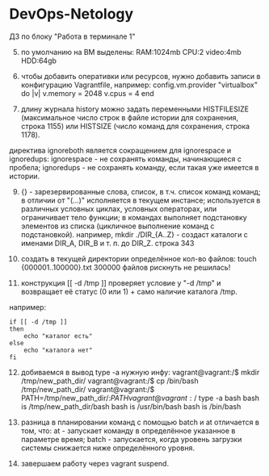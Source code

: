 # DevOps-Netology
ДЗ по блоку "Работа в терминале 1"

5. по умолчанию на ВМ выделены:
RAM:1024mb
CPU:2
video:4mb
HDD:64gb

6. чтобы добавить оперативки или ресурсов, нужно добавить записи в конфигурацию Vagrantfile, например:
config.vm.provider "virtualbox" do |v|
  v.memory = 2048
  v.cpus = 4
end

8. длину журнала history можно задать переменными HISTFILESIZE (максимальное число строк в файле истории для сохранения, строка 1155) или HISTSIZE (число команд для сохранения, строка 1178).

директива ignoreboth является сокращением для ignorespace и ignoredups:
	ignorespace - не сохранять команды, начинающиеся с пробела;
    ignoredups - не сохранять команду, если такая уже имеется в истории.
	
9. {} - зарезервированные слова, список, в т.ч. список команд команд;
в отличии от "(...)" исполняется в текущем инстансе; 
используется в различных условных циклах, условных операторах, или ограничивает тело функции;
в командах выполняет подстановку элементов из списка (цикличное выполнение команд с подстановкой).
например, mkdir ./DIR_{A..Z} - создаст каталоги с именами DIR_A, DIR_B и т. п. до DIR_Z.
строка 343

10. создать в текущей директории определённое кол-во файлов:
touch {000001..100000}.txt
300000 файлов рискнуть не решилась!

11. конструкция [[ -d /tmp ]] проверяет условие у "-d /tmp" и возвращает её статус (0 или 1) + само наличие каталога /tmp.

например:

	if [[ -d /tmp ]]
	then
		echo "каталог есть"
	else
		echo "каталога нет"
	fi
	
12. добиваемся в вывод type -a нужную инфу:
vagrant@vagrant:/$ mkdir /tmp/new_path_dir/
vagrant@vagrant:/$ cp /bin/bash /tmp/new_path_dir/
vagrant@vagrant:/$ PATH=/tmp/new_path_dir/:$PATH
vagrant@vagrant:/$ type -a bash
bash is /tmp/new_path_dir/bash
bash is /usr/bin/bash
bash is /bin/bash

13. разница в планировании команд с помощью batch и at отличается в том, что:
at - запускает команду в определённое указанное в параметре время;
batch - запускается, когда уровень загрузки системы снижается ниже определённого уровня.

14. завершаем работу через vagrant suspend.